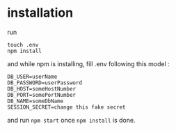 # installation
run 
```
touch .env
npm install
```

and while npm is installing, fill .env following this model : 

```
DB_USER=userName
DB_PASSWORD=userPassword
DB_HOST=someHostNumber
DB_PORT=somePortNumber
DB_NAME=someDbName
SESSION_SECRET=change this fake secret
```

and run `npm start` once `npm install` is done.
